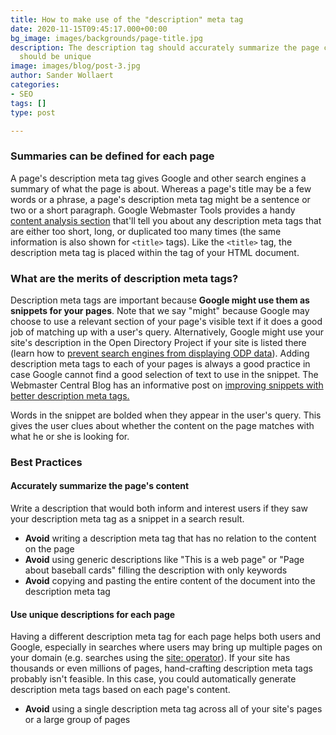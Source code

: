 ```yaml
---
title: How to make use of the "description" meta tag
date: 2020-11-15T09:45:17.000+00:00
bg_image: images/backgrounds/page-title.jpg
description: The description tag should accurately summarize the page content and
  should be unique
image: images/blog/post-3.jpg
author: Sander Wollaert
categories:
- SEO
tags: []
type: post

---
```

### Summaries can be defined for each page

A page's description meta tag gives Google and other search engines a summary of what the page is about. Whereas a page's title may be a few words or a phrase, a page's description meta tag might be a sentence or two or a short paragraph. Google Webmaster Tools provides a handy [content analysis section](http://googlewebmastercentral.blogspot.com/2007/12/new-content-analysis-and-sitemap.html) that'll tell you about any description meta tags that are either too short, long, or duplicated too many times (the same information is also shown for `<title>` tags). Like the `<title>` tag, the description meta tag is placed within the tag of your HTML document.

### What are the merits of description meta tags?

Description meta tags are important because **Google might use them as snippets for your pages**. Note that we say "might" because Google may choose to use a relevant section of your page's visible text if it does a good job of matching up with a user's query. Alternatively, Google might use your site's description in the Open Directory Project if your site is listed there (learn how to [prevent search engines from displaying ODP data](http://www.google.com/support/webmasters/bin/answer.py?answer=35264)). Adding description meta tags to each of your pages is always a good practice in case Google cannot find a good selection of text to use in the snippet. The Webmaster Central Blog has an informative post on [improving snippets with better description meta tags. ](http://googlewebmastercentral.blogspot.com/2007/09/improve-snippets-with-meta-description.html)

Words in the snippet are bolded when they appear in the user's query. This gives the user clues about whether the content on the page matches with what he or she is looking for.

### Best Practices

#### Accurately summarize the page's content

Write a description that would both inform and interest users if they saw your description meta tag as a snippet in a search result.

* **Avoid** writing a description meta tag that has no relation to the content on the page
* **Avoid** using generic descriptions like "This is a web page" or "Page about baseball cards" filling the description with only keywords
* **Avoid** copying and pasting the entire content of the document into the description meta tag

#### Use unique descriptions for each page

Having a different description meta tag for each page helps both users and Google, especially in searches where users may bring up multiple pages on your domain (e.g. searches using the [site: operator]()). If your site has thousands or even millions of pages, hand-crafting description meta tags probably isn't feasible. In this case, you could automatically generate description meta tags based on each page's content.

* **Avoid** using a single description meta tag across all of your site's pages or a large group of pages